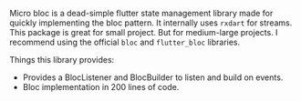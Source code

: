 Micro bloc is a dead-simple flutter state management library made for quickly implementing the bloc pattern. It internally uses `rxdart` for streams. This package is great for small project. But for medium-large projects. I recommend using the official `bloc` and `flutter_bloc` libraries.

Things this library provides:
- Provides a BlocListener and BlocBuilder to listen and build on events.
- Bloc implementation in 200 lines of code.


